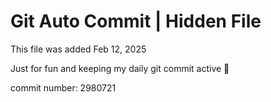 # Git Auto Commit | Hidden File

This file was added Feb 12, 2025

Just for fun and keeping my daily git commit active 🤪

commit number: 2980721
